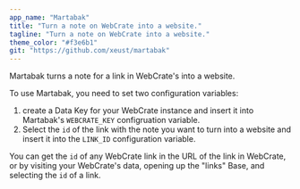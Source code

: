 ```yaml
---
app_name: "Martabak"
title: "Turn a note on WebCrate into a website."
tagline: "Turn a note on WebCrate into a website."
theme_color: "#f3e6b1"
git: "https://github.com/xeust/martabak"
---
```


Martabak turns a note for a link in WebCrate's into a website.

To use Martabak, you need to set two configuration variables: 
1. create a Data Key for your WebCrate instance and insert it into Martabak's `WEBCRATE_KEY` configruation variable. 
2. Select the `id` of the link with the note you want to turn into a website and insert it into the `LINK_ID` configuration variable.

You can get the `id` of any WebCrate link in the URL of the link in WebCrate, or by visiting your WebCrate's data, opening up the "links" Base, and selecting the `id` of a link.